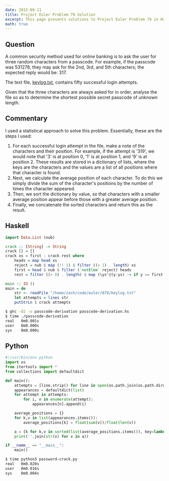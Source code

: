 ```yaml
---
date: 2015-09-11
title: Project Euler Problem 79 Solution
excerpt: This page presents solutions to Project Euler Problem 79 in Haskell and Python.
math: true
---
```



## Question

A common security method used for online banking is to ask the user for three random characters from a passcode. For example, if the passcode was 531278, they may ask for the 2nd, 3rd, and 5th characters; the expected reply would be: 317.

The text file, [keylog.txt](http://projecteuler.net/project/keylog.txt), contains fifty successful login attempts.

Given that the three characters are always asked for in order, analyse the file so as to determine the shortest possible secret passcode of unknown length.





## Commentary

I used a statistical approach to solve this problem. 
Essentially, these are the steps I used:

1. For each successful login attempt in the file, make a note of the characters and their position. For example, if the attempt is '319', we would note that '3' is at position 0, '1' is at position 1, and '9' is at position 2. These results are stored in a dictionary of lists, where the keys are the characters and the values are a list of all positions where that character is found.
2. Next, we calculate the average position of each character. To do this we simply divide the sum of the character's positions by the number of times the character appeared.
3. Then, we sort the dictionary by value, so that characters with a smaller average position appear before those with a greater average position. 
4. Finally, we concatenate the sorted characters and return this as the result.




## Haskell

```haskell
import Data.List (nub)

crack :: [String] -> String
crack [] = []
crack xs = first : crack rest where
    heads = map head xs
    reject = nub $ map (!! 1) $ filter ((> 1) . length) xs
    first = head $ nub $ filter (`notElem` reject) heads
    rest = filter ((> 0) . length) $ map (\ys'@(y:ys) -> if y == first then ys else ys') xs

main :: IO ()
main = do
    str <- readFile "/home/zach/code/euler/079/keylog.txt"
    let attempts = lines str
    putStrLn $ crack attempts
```


```bash
$ ghc -O2 -o passcode-derivation passcode-derivation.hs
$ time ./passcode-derivation
real   0m0.001s
user   0m0.000s
sys    0m0.000s
```



## Python

```python
#!/usr/bin/env python
import os
from itertools import *
from collections import defaultdict

def main():
    attempts = [line.strip() for line in open(os.path.join(os.path.dirname(__file__), 'keylog.txt')).readlines()]
    appearances = defaultdict(list)
    for attempt in attempts:
        for i, n in enumerate(attempt):
            appearances[n].append(i)

    average_positions = {}
    for k,v in list(appearances.items()):
        average_positions[k] = float(sum(v))/float(len(v))

    a = [k for k,v in sorted(list(average_positions.items()), key=lambda a: a[1])]
    print(''.join(str(x) for x in a))

if __name__ == "__main__":
    main()
```


```bash
$ time python3 password-crack.py
real   0m0.020s
user   0m0.016s
sys    0m0.004s
```


